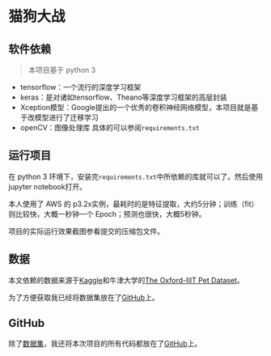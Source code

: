 # 猫狗大战

## 软件依赖
> 本项目基于 python 3

- tensorflow：一个流行的深度学习框架
- keras：是对诸如tensorflow、Theano等深度学习框架的高层封装
- Xception模型：Google提出的一个优秀的卷积神经网络模型，本项目就是基于改模型进行了迁移学习
- openCV：图像处理库
具体的可以参阅`requirements.txt`

## 运行项目
在 python 3 环境下，安装完`requirements.txt`中所依赖的库就可以了。然后使用jupyter notebook打开。

本人使用了 AWS 的 p3.2x实例，最耗时的是特征提取，大约5分钟；训练（fit）则比较快，大概一秒钟一个 Epoch；预测也很快，大概5秒钟。

项目的实际运行效果截图参看提交的压缩包文件。

## 数据
本文依赖的数据来源于[Kaggle](https://www.kaggle.com/c/dogs-vs-cats-redux-kernels-edition/data)和牛津大学的[The Oxford-IIIT Pet Dataset](http://www.robots.ox.ac.uk/~vgg/data/pets/)。

为了方便获取我已经将数据集放在了[GitHub](https://github.com/dongrenguang/dogs-vs-cats-dataset)上。

## GitHub
除了[数据集](https://github.com/dongrenguang/dogs-vs-cats-dataset)，我还将本次项目的所有代码都放在了[GitHub](https://github.com/dongrenguang/dogs-vs-cats)上。